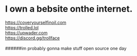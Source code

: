 # I own a bebsite onthe internet.
https://coveryourselfinoil.com<br>https://trolled.lol<br>https://upwader.com<br>https://discord.gg/trollface<br><br>
######im probably gonna make stuff open source one day
